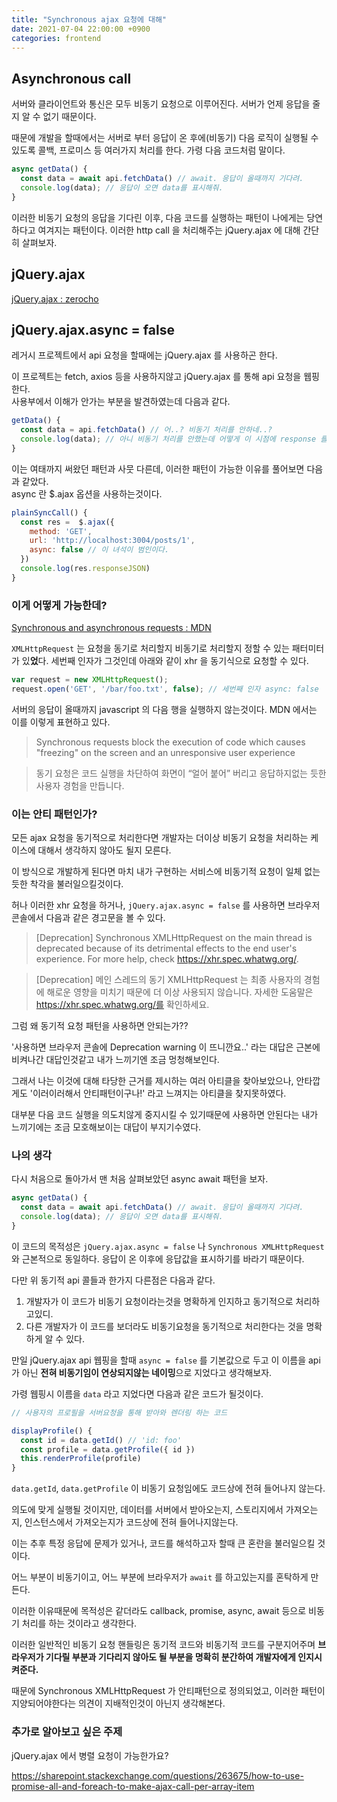 ```yaml
---
title: "Synchronous ajax 요청에 대해"
date: 2021-07-04 22:00:00 +0900
categories: frontend
---
```


## Asynchronous call

서버와 클라이언트와 통신은 모두 비동기 요청으로 이루어진다.
서버가 언제 응답을 줄지 알 수 없기 때문이다.

때문에 개발을 할때에서는 서버로 부터 응답이 온 후에(비동기) 다음 로직이 실행될 수 있도록 콜백, 프로미스 등 여러가지 처리를 한다.
가령 다음 코드처럼 말이다.

``` javascript
async getData() {
  const data = await api.fetchData() // await. 응답이 올때까지 기다려.
  console.log(data); // 응답이 오면 data를 표시해줘.
}
```

이러한 비동기 요청의 응답을 기다린 이후, 다음 코드를 실행하는 패턴이 나에게는 당연하다고 여겨지는 패턴이다.
이러한 http call 을 처리해주는 jQuery.ajax 에 대해 간단히 살펴보자.

## jQuery.ajax

[jQuery.ajax : zerocho](https://www.zerocho.com/category/jQuery/post/57b1a48f432b8e586ae4a973) 

## jQuery.ajax.async = false

레거시 프로젝트에서 api 요청을 할때에는 jQuery.ajax 를 사용하곤 한다.

이 프로젝트는 fetch, axios 등을 사용하지않고 jQuery.ajax 를 통해 api 요청을 웹핑한다.\
사용부에서 이해가 안가는 부분을 발견하였는데 다음과 같다.

``` javascript
getData() {
  const data = api.fetchData() // 어..? 비동기 처리를 안하네..?
  console.log(data); // 아니 비동기 처리를 안했는데 어떻게 이 시점에 response 를 받을 수 있지??
}
```

이는 여태까지 써왔던 패턴과 사뭇 다른데, 이러한 패턴이 가능한 이유를 풀어보면 다음과 같았다.\
async 란 $.ajax 옵션을 사용하는것이다.

``` javascript
plainSyncCall() {
  const res =  $.ajax({
    method: 'GET',
    url: 'http://localhost:3004/posts/1',
    async: false // 이 녀석이 범인이다.
  })
  console.log(res.responseJSON)
}
```

### 이게 어떻게 가능한데?

[Synchronous and asynchronous requests : MDN](https://developer.mozilla.org/ko/docs/Web/API/XMLHttpRequest/Synchronous_and_Asynchronous_Requests)

`XMLHttpRequest` 는 요청을 동기로 처리할지 비동기로 처리할지 정할 수 있는 패터미터가 있**었**다.
세번째 인자가 그것인데 아래와 같이 xhr 을 동기식으로 요청할 수 있다.

``` javascript
var request = new XMLHttpRequest();
request.open('GET', '/bar/foo.txt', false); // 세번째 인자 async: false
```

서버의 응답이 올때까지 javascript 의 다음 행을 실행하지 않는것이다.
MDN 에서는 이를 이렇게 표현하고 있다. 

> Synchronous requests block the execution of code which causes "freezing" on the screen and an unresponsive user experience

> 동기 요청은 코드 실행을 차단하여 화면이 “얼어 붙어” 버리고 응답하지없는 듯한 사용자 경험을 만듭니다.

### 이는 안티 패턴인가?

모든 ajax 요청을 동기적으로 처리한다면 개발자는 더이상 비동기 요청을 처리하는 케이스에 대해서 생각하지 않아도 될지 모른다.

이 방식으로 개발하게 된다면 마치 내가 구현하는 서비스에 비동기적 요청이 일체 없는듯한 착각을 불러일으킬것이다.
 
허나 이러한 xhr 요청을 하거나, `jQuery.ajax.async = false` 를 사용하면 브라우저 콘솔에서 다음과 같은 경고문을 볼 수 있다.

> [Deprecation] Synchronous XMLHttpRequest on the main thread is deprecated because of its detrimental effects to the end user's experience. For more help, check https://xhr.spec.whatwg.org/.

> [Deprecation] 메인 스레드의 동기 XMLHttpRequest 는 최종 사용자의 경험에 해로운 영향을 미치기 때문에 더 이상 사용되지 않습니다. 자세한 도움말은 https://xhr.spec.whatwg.org/를 확인하세요.

그럼 왜 동기적 요청 패턴을 사용하면 안되는가??

'사용하면 브라우저 콘솔에 Deprecation warning 이 뜨니깐요..' 라는 대답은 근본에 비켜나간 대답인것같고 내가 느끼기엔 조금 멍청해보인다.



그래서 나는 이것에 대해 타당한 근거를 제시하는 여러 아티클을 찾아보았으나, 
안타깝게도 '이러이러해서 안티패턴이구나!' 라고 느껴지는 아티클을 찾지못하였다.  

대부분 다음 코드 실행을 의도치않게 중지시킬 수 있기때문에 사용하면 안된다는 내가 느끼기에는 조금 모호해보이는 대답이 부지기수였다.

### 나의 생각

다시 처음으로 돌아가서 맨 처음 살펴보았던 async await 패턴을 보자.

``` javascript
async getData() {
  const data = await api.fetchData() // await. 응답이 올때까지 기다려.
  console.log(data); // 응답이 오면 data를 표시해줘.
}
``` 

이 코드의 목적성은 `jQuery.ajax.async = false` 나 `Synchronous XMLHttpRequest` 와 근본적으로 동일하다.
 응답이 온 이후에 응답값을 표시하기를 바라기 때문이다.
 
다만 위 동기적 api 콜들과 한가지 다른점은 다음과 같다.

1. 개발자가 이 코드가 비동기 요청이라는것을 명확하게 인지하고 동기적으로 처리하고있디.
2. 다른 개발자가 이 코드를 보더라도 비동기요청을 동기적으로 처리한다는 것을 명확하게 알 수 있다.

만일 jQuery.ajax api 웹핑을 할때 `async = false` 를 기본값으로 두고 이 이름을 api 가 아닌 **전혀 비동기임이 연상되지않는 네이밍**으로 지었다고 생각해보자.

가령 웹핑시 이름을 `data` 라고 지었다면 다음과 같은 코드가 될것이다.

``` javascript
// 사용자의 프로필을 서버요청을 통해 받아와 렌더링 하는 코드 

displayProfile() {
  const id = data.getId() // 'id: foo'
  const profile = data.getProfile({ id })
  this.renderProfile(profile)
}
```

`data.getId`, `data.getProfile` 이 비동기 요청임에도 코드상에 전혀 들어나지 않는다.

의도에 맞게 실행될 것이지만, 데이터를 서버에서 받아오는지, 스토리지에서 가져오는지, 인스턴스에서 가져오는지가 코드상에 전혀 들어나지않는다.

이는 추후 특정 응답에 문제가 있거나, 코드를 해석하고자 할때 큰 혼란을 불러일으킬 것이다.

어느 부분이 비동기이고, 어느 부분에 브라우저가 `await` 를 하고있는지를 혼탁하게 만든다.

이러한 이유때문에 목적성은 같더라도 callback, promise, async, await 등으로 비동기 처리를 하는 것이라고 생각한다.

이러한 일반적인 비동기 요청 핸들링은 동기적 코드와 비동기적 코드를 구분지어주며 **브라우저가 기다릴 부분과 기다리지 않아도 될 부분을 명확히 분간하여 개발자에게 인지시켜준다.**

때문에 Synchronous XMLHttpRequest 가 안티패턴으로 정의되었고, 이러한 패턴이 지양되어야한다는 의견이 지배적인것이 아닌지 생각해본다.

### 추가로 알아보고 싶은 주제

jQuery.ajax 에서 병렬 요청이 가능한가요? 

https://sharepoint.stackexchange.com/questions/263675/how-to-use-promise-all-and-foreach-to-make-ajax-call-per-array-item



 



 


